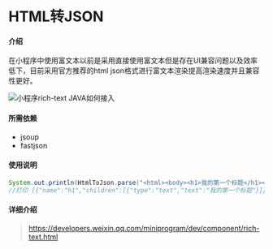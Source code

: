 # HTML转JSON

#### 介绍
在小程序中使用富文本以前是采用直接使用富文本但是存在UI兼容问题以及效率低下，目前采用官方推荐的html json格式进行富文本渲染提高渲染速度并且兼容性更好。

![小程序rich-text JAVA如何接入](https://imgconvert.csdnimg.cn/aHR0cHM6Ly9jZG4ubGVhcm5rdS5jb20vdXBsb2Fkcy9pbWFnZXMvMjAxOTA3LzA2LzMyMDQwL0hqeG1rVTZ3cW4ucG5nIWxhcmdl)
#### 所需依赖

- jsoup
- fastjson

#### 使用说明

``` java
System.out.println(HtmlToJson.parse("<html><body><h1>我的第一个标题</h1><p>我的第一个段落。</p></body></html>"));
//打印 [{"name":"h1","children":[{"type":"text","text":"我的第一个标题"}]},{"name":"p","children":[{"type":"text","text":"我的第一个段落。"}]}]
```

#### 详细介绍

> https://developers.weixin.qq.com/miniprogram/dev/component/rich-text.html

